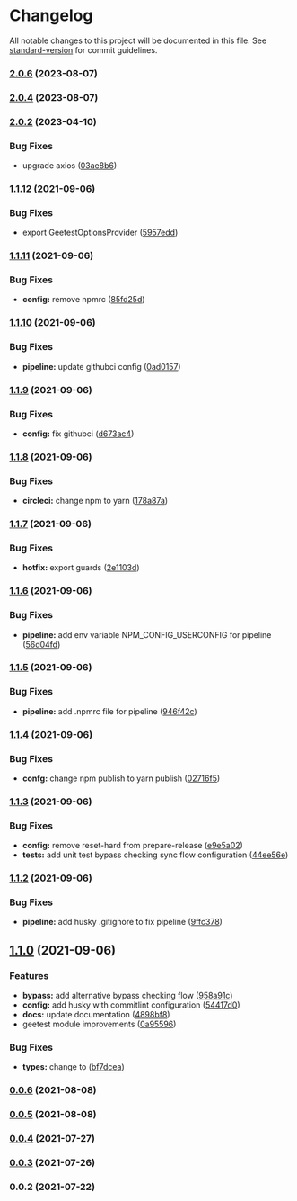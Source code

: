 # Changelog

All notable changes to this project will be documented in this file. See [standard-version](https://github.com/conventional-changelog/standard-version) for commit guidelines.

### [2.0.6](https://github.com/bangbang93/nestjs-geetest/compare/v2.0.4...v2.0.6) (2023-08-07)

### [2.0.4](https://github.com/bangbang93/nestjs-geetest/compare/v2.0.2...v2.0.4) (2023-08-07)

### [2.0.2](https://github.com/bangbang93/nestjs-geetest/compare/v1.1.12...v2.0.2) (2023-04-10)


### Bug Fixes

* upgrade axios ([03ae8b6](https://github.com/bangbang93/nestjs-geetest/commit/03ae8b61b1e92ddac1d6bf8e5cdd42805d2ec326))

### [1.1.12](https://github.com/noctifer20/nestjs-geetest/compare/v1.1.11...v1.1.12) (2021-09-06)


### Bug Fixes

* export GeetestOptionsProvider ([5957edd](https://github.com/noctifer20/nestjs-geetest/commit/5957edd42c1c5ee2819e72836541697ab4c2855e))

### [1.1.11](https://github.com/noctifer20/nestjs-geetest/compare/v1.1.10...v1.1.11) (2021-09-06)


### Bug Fixes

* **config:** remove npmrc ([85fd25d](https://github.com/noctifer20/nestjs-geetest/commit/85fd25d0a30d009fa1de54d5553ebf9bd69e306e))

### [1.1.10](https://github.com/noctifer20/nestjs-geetest/compare/v1.1.9...v1.1.10) (2021-09-06)


### Bug Fixes

* **pipeline:** update githubci config ([0ad0157](https://github.com/noctifer20/nestjs-geetest/commit/0ad01578a60eb464f5c2265e67c436079e3ac7c9))

### [1.1.9](https://github.com/noctifer20/nestjs-geetest/compare/v1.1.8...v1.1.9) (2021-09-06)


### Bug Fixes

* **config:** fix githubci ([d673ac4](https://github.com/noctifer20/nestjs-geetest/commit/d673ac465f32b98d83b6bd142aa0ff5b4041c4a4))

### [1.1.8](https://github.com/noctifer20/nestjs-geetest/compare/v1.1.7...v1.1.8) (2021-09-06)


### Bug Fixes

* **circleci:** change npm to yarn ([178a87a](https://github.com/noctifer20/nestjs-geetest/commit/178a87a1ed80593119ab4d492bd8765f754d1868))

### [1.1.7](https://github.com/noctifer20/nestjs-geetest/compare/v1.1.6...v1.1.7) (2021-09-06)


### Bug Fixes

* **hotfix:** export guards ([2e1103d](https://github.com/noctifer20/nestjs-geetest/commit/2e1103dbb91d65117e98be80528ad3c191058373))

### [1.1.6](https://github.com/noctifer20/nestjs-geetest/compare/v1.1.5...v1.1.6) (2021-09-06)


### Bug Fixes

* **pipeline:** add env variable NPM_CONFIG_USERCONFIG for pipeline ([56d04fd](https://github.com/noctifer20/nestjs-geetest/commit/56d04fda84bef37605647eb6fc4686c71f494af9))

### [1.1.5](https://github.com/noctifer20/nestjs-geetest/compare/v1.1.4...v1.1.5) (2021-09-06)


### Bug Fixes

* **pipeline:** add .npmrc file for pipeline ([946f42c](https://github.com/noctifer20/nestjs-geetest/commit/946f42c710cdc3546f548a6f17dc095de769098d))

### [1.1.4](https://github.com/noctifer20/nestjs-geetest/compare/v1.1.3...v1.1.4) (2021-09-06)


### Bug Fixes

* **confg:** change npm publish to yarn publish ([02716f5](https://github.com/noctifer20/nestjs-geetest/commit/02716f56134e5cfcd03bc1d24a46364c73992572))

### [1.1.3](https://github.com/noctifer20/nestjs-geetest/compare/v1.1.2...v1.1.3) (2021-09-06)


### Bug Fixes

* **config:** remove reset-hard from prepare-release ([e9e5a02](https://github.com/noctifer20/nestjs-geetest/commit/e9e5a020f3dd3c5a8c900f01eeebe1dfff467799))
* **tests:** add unit test bypass checking sync flow configuration ([44ee56e](https://github.com/noctifer20/nestjs-geetest/commit/44ee56e734a89cff66be14312fdcfb239e8a1475))

### [1.1.2](https://github.com/noctifer20/nestjs-geetest/compare/v1.1.0...v1.1.2) (2021-09-06)


### Bug Fixes

* **pipeline:** add husky .gitignore to fix pipeline ([9ffc378](https://github.com/noctifer20/nestjs-geetest/commit/9ffc3780d8d4eb225763b9b8cde25950200fb957))

## [1.1.0](https://github.com/noctifer20/nestjs-geetest/compare/v0.0.6...v1.1.0) (2021-09-06)


### Features

* **bypass:** add alternative bypass checking flow ([958a91c](https://github.com/noctifer20/nestjs-geetest/commit/958a91ce35ca9af9c57e5f8e72897787c9805364))
* **config:** add husky with commitlint configuration ([54417d0](https://github.com/noctifer20/nestjs-geetest/commit/54417d0fa082de71e169feb84e0cbe647f9a86fc))
* **docs:** update documentation ([4898bf8](https://github.com/noctifer20/nestjs-geetest/commit/4898bf8c7542bbd2f44909c2e9df74ffa939ec6c))
* geetest module improvements ([0a95596](https://github.com/noctifer20/nestjs-geetest/commit/0a955964766a8c86e33e0bb74f6266caa2fa08d0))


### Bug Fixes

* **types:** change  to ([bf7dcea](https://github.com/noctifer20/nestjs-geetest/commit/bf7dcea8a60d19cb29ddc0f0bff9aee5842190ff))

### [0.0.6](https://github.com/noctifer20/nestjs-geetest/compare/v0.0.5...v0.0.6) (2021-08-08)

### [0.0.5](https://github.com/noctifer20/nestjs-geetest/compare/v0.0.4...v0.0.5) (2021-08-08)

### [0.0.4](https://github.com/noctifer20/nestjs-geetest/compare/v0.0.3...v0.0.4) (2021-07-27)

### [0.0.3](https://github.com/noctifer20/nestjs-geetest/compare/v0.0.2...v0.0.3) (2021-07-26)

### 0.0.2 (2021-07-22)
